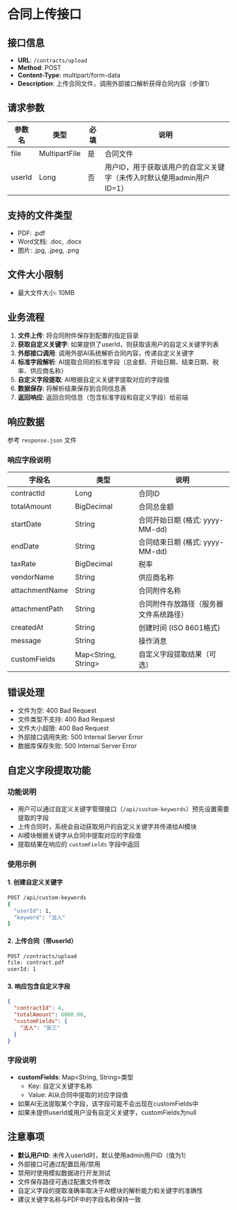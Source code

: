 # 合同上传接口

## 接口信息
- **URL**: `/contracts/upload`
- **Method**: POST
- **Content-Type**: multipart/form-data
- **Description**: 上传合同文件，调用外部接口解析获得合同内容（步骤1）

## 请求参数
| 参数名 | 类型 | 必填 | 说明 |
|--------|------|------|------|
| file | MultipartFile | 是 | 合同文件 |
| userId | Long | 否 | 用户ID，用于获取该用户的自定义关键字（未传入时默认使用admin用户ID=1） |

## 支持的文件类型
- PDF: .pdf
- Word文档: .doc, .docx  
- 图片: .jpg, .jpeg, .png

## 文件大小限制
- 最大文件大小: 10MB

## 业务流程
1. **文件上传**: 将合同附件保存到配置的指定目录
2. **获取自定义关键字**: 如果提供了userId，则获取该用户的自定义关键字列表
3. **外部接口调用**: 调用外部AI系统解析合同内容，传递自定义关键字
4. **标准字段解析**: AI提取合同的标准字段（总金额、开始日期、结束日期、税率、供应商名称）
5. **自定义字段提取**: AI根据自定义关键字提取对应的字段值
6. **数据保存**: 将解析结果保存到合同信息表
7. **返回响应**: 返回合同信息（包含标准字段和自定义字段）给前端

## 响应数据
参考 `response.json` 文件

### 响应字段说明
| 字段名 | 类型 | 说明 |
|--------|------|------|
| contractId | Long | 合同ID |
| totalAmount | BigDecimal | 合同总金额 |
| startDate | String | 合同开始日期 (格式: yyyy-MM-dd) |
| endDate | String | 合同结束日期 (格式: yyyy-MM-dd) |
| taxRate | BigDecimal | 税率 |
| vendorName | String | 供应商名称 |
| attachmentName | String | 合同附件名称 |
| attachmentPath | String | 合同附件存放路径（服务器文件系统路径） |
| createdAt | String | 创建时间 (ISO 8601格式) |
| message | String | 操作消息 |
| customFields | Map<String, String> | 自定义字段提取结果（可选） |

## 错误处理
- 文件为空: 400 Bad Request
- 文件类型不支持: 400 Bad Request  
- 文件大小超限: 400 Bad Request
- 外部接口调用失败: 500 Internal Server Error
- 数据库保存失败: 500 Internal Server Error

## 自定义字段提取功能

### 功能说明
- 用户可以通过自定义关键字管理接口（`/api/custom-keywords`）预先设置需要提取的字段
- 上传合同时，系统会自动获取用户的自定义关键字并传递给AI模块
- AI模块根据关键字从合同中提取对应的字段值
- 提取结果在响应的 `customFields` 字段中返回

### 使用示例

#### 1. 创建自定义关键字
```bash
POST /api/custom-keywords
{
  "userId": 1,
  "keyword": "法人"
}
```

#### 2. 上传合同（带userId）
```bash
POST /contracts/upload
file: contract.pdf
userId: 1
```

#### 3. 响应包含自定义字段
```json
{
  "contractId": 4,
  "totalAmount": 6000.00,
  "customFields": {
    "法人": "张三"
  }
}
```

### 字段说明
- **customFields**: Map<String, String>类型
  - Key: 自定义关键字名称
  - Value: AI从合同中提取的对应字段值
- 如果AI无法提取某个字段，该字段可能不会出现在customFields中
- 如果未提供userId或用户没有自定义关键字，customFields为null

## 注意事项
- **默认用户ID**: 未传入userId时，默认使用admin用户ID（值为1）
- 外部接口可通过配置启用/禁用
- 禁用时使用模拟数据进行开发测试
- 文件保存路径可通过配置文件修改
- 自定义字段的提取准确率取决于AI模块的解析能力和关键字的准确性
- 建议关键字名称与PDF中的字段名称保持一致
